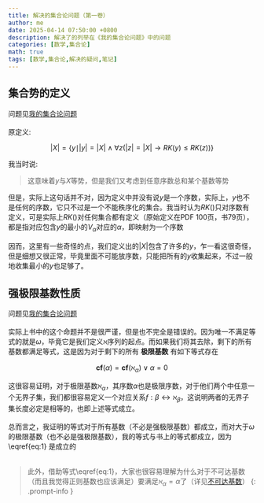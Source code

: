 ```yaml
---
title: 解决的集合论问题（第一卷）
author: me
date: 2025-04-14 07:50:00 +0800
description: 解决了的列举在《我的集合论问题》中的问题
categories: [数学,集合论]
math: true
tags: [数学,集合论,解决的疑问,笔记]
---
```

## 集合势的定义
问题见[我的集合论问题](../我的集合论问题/#集合势的定义)<br><br>
原定义:

$$
\vert X\vert=\{y\mid\vert y\vert = \vert X\vert \wedge\forall z (\vert z\vert = \vert X\vert \rightarrow RK(y) \leq RK(z))\}
$$

我当时说:
>这意味着$y$与$X$等势，但是我们又考虑到任意序数总和某个基数等势

但是，实际上这句话并不对，因为定义中并没有说$y$是一个序数，实际上，$y$也不是任何的序数，它只不过是一个不能秩序化的集合。我当时认为$RK()$只对序数有定义，可是实际上$RK()$对任何集合都有定义（原始定义在PDF 100页，书79页），都是指对应包含$y$的最小的$V_\alpha$对应的$\alpha$，即映射为一个序数<br><br>
因而，这里有一些奇怪的点，我们定义出的$\vert X\vert$包含了许多的$y$，乍一看这很奇怪，但是细想又很正常，毕竟里面不可能放序数，只能把所有的$y$收集起来，不过一般地收集最小的$y$也足够了。
## 强极限基数性质
问题见[我的集合论问题](../我的集合论问题/#强极限基数性质)<br><br>
实际上书中的这个命题并不是很严谨，但是也不完全是错误的。因为唯一不满足等式的就是$\omega$，毕竟它是我们定义$\aleph$序列的起点。而如果我们将其去除，剩下的所有基数都满足等式，这是因为对于剩下的所有 **极限基数** 有如下等式存在

$$
\begin{equation}
    \mathbf{cf}(\alpha)=\mathbf{cf}(\aleph_\alpha)\vee \alpha=0
    \label{eq:1}
\end{equation}
$$

这很容易证明，对于极限基数$\aleph_\alpha$，其序数$\alpha$也是极限序数，对于他们两个中任意一个无界子集，我们都很容易定义一个对应关系$f: \beta \leftrightarrow \aleph_\beta$，这说明两者的无界子集长度必定是相等的，也即上述等式成立。<br><br>
总而言之，我证明的等式对于所有基数（不必是强极限基数）都成立，而对大于$\omega$的极限基数（也不必是强极限基数），我的等式与书上的等式都成立，因为 \eqref{eq:1} 是成立的<br><br>
>此外，借助等式\eqref{eq:1}，大家也很容易理解为什么对于不可达基数（而且我觉得正则基数也应该满足）要满足$\aleph_\alpha=\alpha$了（详见[不可达基数](../部分结论记录/#不可达基数)）
{: .prompt-info }